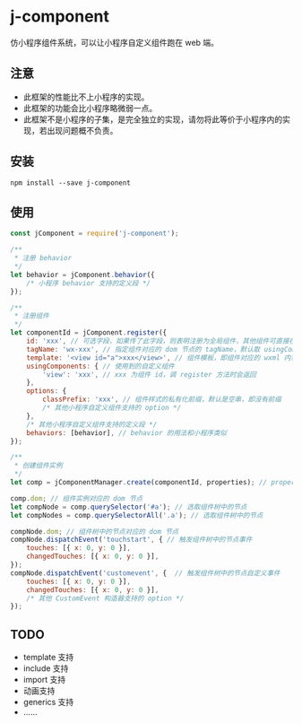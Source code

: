 # j-component

仿小程序组件系统，可以让小程序自定义组件跑在 web 端。

## 注意

* 此框架的性能比不上小程序的实现。
* 此框架的功能会比小程序略微弱一点。
* 此框架不是小程序的子集，是完全独立的实现，请勿将此等价于小程序内的实现，若出现问题概不负责。

## 安装

```
npm install --save j-component
```

## 使用

```js
const jComponent = require('j-component');

/**
 * 注册 behavior
 */
let behavior = jComponent.behavior({
    /* 小程序 behavior 支持的定义段 */
});

/**
 * 注册组件
 */
let componentId = jComponent.register({
    id: 'xxx', // 可选字段，如果传了此字段，则表明注册为全局组件，其他组件可直接在 template 中使用而无需在 usingComponents 里引入
    tagName: 'wx-xxx', // 指定组件对应的 dom 节点的 tagName，默认取 usingComponents 里的定义或组件自身的 id
    template: '<view id="a">xxx</view>', // 组件模板，即组件对应的 wxml 内容
    usingComponents: { // 使用到的自定义组件
        'view': 'xxx', // xxx 为组件 id，调 register 方法时会返回
    },
    options: {
        classPrefix: 'xxx', // 组件样式的私有化前缀，默认是空串，即没有前缀
        /* 其他小程序自定义组件支持的 option */
    },
    /* 其他小程序自定义组件支持的定义段 */
    behaviors: [behavior], // behavior 的用法和小程序类似
});

/**
 * 创建组件实例
 */
let comp = jComponentManager.create(componentId, properties); // properties 是创建组件实例时，由组件接收的 properties 对象

comp.dom; // 组件实例对应的 dom 节点
let compNode = comp.querySelector('#a'); // 选取组件树中的节点
let compNodes = comp.querySelectorAll('.a'); // 选取组件树中的节点

compNode.dom; // 组件树中的节点对应的 dom 节点
compNode.dispatchEvent('touchstart', { // 触发组件树中的节点事件
    touches: [{ x: 0, y: 0 }],
    changedTouches: [{ x: 0, y: 0 }],
});
compNode.dispatchEvent('customevent', {  // 触发组件树中的节点自定义事件
    touches: [{ x: 0, y: 0 }],
    changedTouches: [{ x: 0, y: 0 }],
    /* 其他 CustomEvent 构造器支持的 option */
});
```

## TODO

* template 支持
* include 支持
* import 支持
* 动画支持
* generics 支持
* ......
